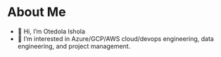 # About Me

- 👋 Hi, I’m Otedola Ishola
- 👀 I’m interested in Azure/GCP/AWS cloud/devops engineering, data engineering, and project management.

<!---
ted-repo/ted-repo is a ✨ special ✨ repository because its `README.md` (this file) appears on your GitHub profile.
You can click the Preview link to take a look at your changes.
--->
